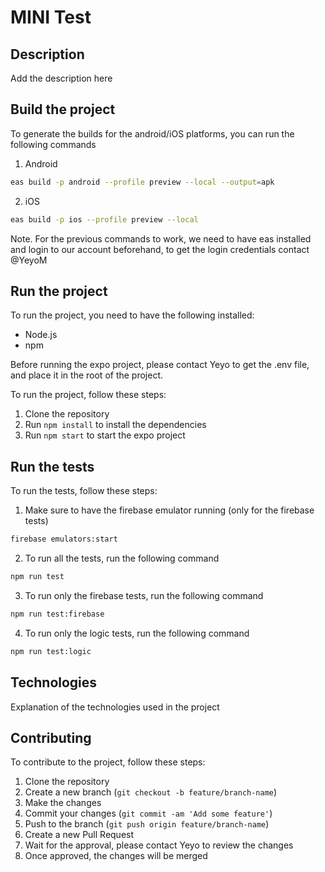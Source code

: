# MINI Test

## Description

Add the description here

## Build the project

To generate the builds for the android/iOS platforms, you can run the following commands

1. Android

```bash
eas build -p android --profile preview --local --output=apk
```

2. iOS

```bash
eas build -p ios --profile preview --local
```

Note. For the previous commands to work, we need to have eas installed and login to our account beforehand, to get the login credentials contact @YeyoM

## Run the project

To run the project, you need to have the following installed:

- Node.js
- npm

Before running the expo project, please contact Yeyo to get the .env file, and place it in the root of the project.

To run the project, follow these steps:

1. Clone the repository
2. Run `npm install` to install the dependencies
3. Run `npm start` to start the expo project

## Run the tests

To run the tests, follow these steps:

1. Make sure to have the firebase emulator running (only for the firebase tests)

```bash
firebase emulators:start
```

2. To run all the tests, run the following command

```bash
npm run test
```

3. To run only the firebase tests, run the following command

```bash
npm run test:firebase
```

4. To run only the logic tests, run the following command

```bash
npm run test:logic
```

## Technologies

Explanation of the technologies used in the project

## Contributing

To contribute to the project, follow these steps:

1. Clone the repository
2. Create a new branch (`git checkout -b feature/branch-name`)
3. Make the changes
4. Commit your changes (`git commit -am 'Add some feature'`)
5. Push to the branch (`git push origin feature/branch-name`)
6. Create a new Pull Request
7. Wait for the approval, please contact Yeyo to review the changes
8. Once approved, the changes will be merged
